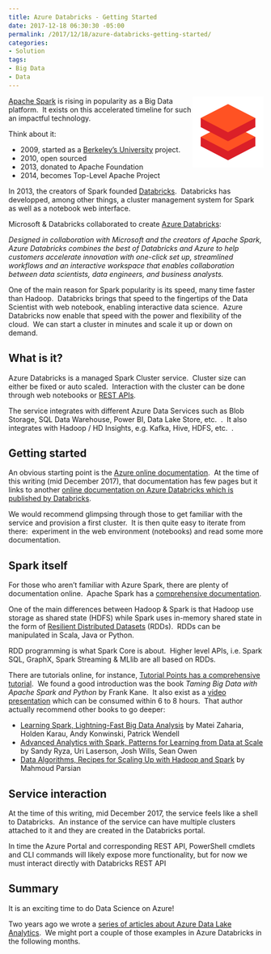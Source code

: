 ```yaml
---
title: Azure Databricks - Getting Started
date: 2017-12-18 06:30:30 -05:00
permalink: /2017/12/18/azure-databricks-getting-started/
categories:
- Solution
tags:
- Big Data
- Data
---
```

<a href="/assets/2017/12/azure-databricks-getting-started/databricks_logo1.png"><img style="border:0 currentcolor;float:right;display:inline;background-image:none;" title="Databricks_logo[1]" src="/assets/2017/12/azure-databricks-getting-started/databricks_logo1_thumb.png" alt="Databricks_logo[1]" width="140" height="140" align="right" border="0" /></a><a href="https://en.wikipedia.org/wiki/Apache_Spark" target="_blank" rel="noopener">Apache Spark</a> is rising in popularity as a Big Data platform.  It exists on this accelerated timeline for such an impactful technology.

Think about it:
<ul>
 	<li>2009, started as a <a href="https://en.wikipedia.org/wiki/UC_Berkeley" target="_blank" rel="noopener">Berkeley’s University</a> project.</li>
 	<li>2010, open sourced</li>
 	<li>2013, donated to Apache Foundation</li>
 	<li>2014, becomes Top-Level Apache Project</li>
</ul>
In 2013, the creators of Spark founded <a href="https://en.wikipedia.org/wiki/Databricks" target="_blank" rel="noopener">Databricks</a>.  Databricks has developped, among other things, a cluster management system for Spark as well as a notebook web interface.

Microsoft &amp; Databricks collaborated to create <a href="https://databricks.com/azure" target="_blank" rel="noopener">Azure Databricks</a>:

<em>Designed in collaboration with Microsoft and the creators of Apache Spark, Azure Databricks combines the best of Databricks and Azure to help customers accelerate innovation with one-click set up, streamlined workflows and an interactive workspace that enables collaboration between data scientists, data engineers, and business analysts.</em>

One of the main reason for Spark popularity is its speed, many time faster than Hadoop.  Databricks brings that speed to the fingertips of the Data Scientist with web notebook, enabling interactive data science.  Azure Databricks now enable that speed with the power and flexibility of the cloud.  We can start a cluster in minutes and scale it up or down on demand.
<h2>What is it?</h2>
Azure Databricks is a managed Spark Cluster service.  Cluster size can either be fixed or auto scaled.  Interaction with the cluster can be done through web notebooks or <a href="https://docs.azuredatabricks.net/api/index.html" target="_blank" rel="noopener">REST APIs</a>.

The service integrates with different Azure Data Services such as Blob Storage, SQL Data Warehouse, Power BI, Data Lake Store, etc.  .  It also integrates with Hadoop / HD Insights, e.g. Kafka, Hive, HDFS, etc.  .
<h2>Getting started</h2>
An obvious starting point is the <a href="https://docs.microsoft.com/en-ca/azure/azure-databricks/what-is-azure-databricks" target="_blank" rel="noopener">Azure online documentation</a>.  At the time of this writing (mid December 2017), that documentation has few pages but it links to another <a href="https://docs.azuredatabricks.net/" target="_blank" rel="noopener">online documentation on Azure Databricks which is published by Databricks</a>.

We would recommend glimpsing through those to get familiar with the service and provision a first cluster.  It is then quite easy to iterate from there:  experiment in the web environment (notebooks) and read some more documentation.
<h2>Spark itself</h2>
For those who aren’t familiar with Azure Spark, there are plenty of documentation online.  Apache Spark has a <a href="https://spark.apache.org/docs/latest/" target="_blank" rel="noopener">comprehensive documentation</a>.

One of the main differences between Hadoop &amp; Spark is that Hadoop use storage as shared state (HDFS) while Spark uses in-memory shared state in the form of <a href="https://spark.apache.org/docs/latest/rdd-programming-guide.html" target="_blank" rel="noopener">Resilient Distributed Datasets</a> (RDDs).  RDDs can be manipulated in Scala, Java or Python.

RDD programming is what Spark Core is about.  Higher level APIs, i.e. Spark SQL, GraphX, Spark Streaming &amp; MLlib are all based on RDDs.

There are tutorials online, for instance, <a href="https://www.tutorialspoint.com/apache_spark/" target="_blank" rel="noopener">Tutorial Points has a comprehensive tutorial</a>.  We found a good introduction was the book <em>Taming Big Data with Apache Spark and Python</em> by Frank Kane.  It also exist as a <a href="https://www.safaribooksonline.com/library/view/taming-big-data/9781787129931/" target="_blank" rel="noopener">video presentation</a> which can be consumed within 6 to 8 hours.  That author actually recommend other books to go deeper:
<ul>
 	<li><a href="http://shop.oreilly.com/product/0636920028512.do" target="_blank" rel="noopener">Learning Spark, Lightning-Fast Big Data Analysis</a> by Matei Zaharia, Holden Karau, Andy Konwinski, Patrick Wendell</li>
 	<li><a href="http://shop.oreilly.com/product/0636920035091.do" target="_blank" rel="noopener">Advanced Analytics with Spark, Patterns for Learning from Data at Scale</a> by Sandy Ryza, Uri Laserson, Josh Wills, Sean Owen</li>
 	<li><a href="http://shop.oreilly.com/product/0636920033950.do" target="_blank" rel="noopener">Data Algorithms, Recipes for Scaling Up with Hadoop and Spark</a> by Mahmoud Parsian</li>
</ul>
<h2>Service interaction</h2>
At the time of this writing, mid December 2017, the service feels like a shell to Databricks.  An instance of the service can have multiple clusters attached to it and they are created in the Databricks portal.

In time the Azure Portal and corresponding REST API, PowerShell cmdlets and CLI commands will likely expose more functionality, but for now we must interact directly with Databricks REST API
<h2>Summary</h2>
It is an exciting time to do Data Science on Azure!

Two years ago we wrote a <a href="https://vincentlauzon.com/2016/02/15/querying-tables-in-azure-data-lake-analytics/" target="_blank" rel="noopener">series of articles about Azure Data Lake Analytics</a>.  We might port a couple of those examples in Azure Databricks in the following months.